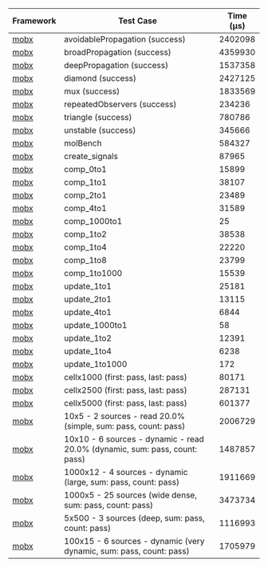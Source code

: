 | Framework | Test Case | Time (μs) |
| --- | --- | --- |
| [mobx](https://github.com/mobxjs/mobx.dart) | avoidablePropagation (success) | 2402098 |
| [mobx](https://github.com/mobxjs/mobx.dart) | broadPropagation (success) | 4359930 |
| [mobx](https://github.com/mobxjs/mobx.dart) | deepPropagation (success) | 1537358 |
| [mobx](https://github.com/mobxjs/mobx.dart) | diamond (success) | 2427125 |
| [mobx](https://github.com/mobxjs/mobx.dart) | mux (success) | 1833569 |
| [mobx](https://github.com/mobxjs/mobx.dart) | repeatedObservers (success) | 234236 |
| [mobx](https://github.com/mobxjs/mobx.dart) | triangle (success) | 780786 |
| [mobx](https://github.com/mobxjs/mobx.dart) | unstable (success) | 345666 |
| [mobx](https://github.com/mobxjs/mobx.dart) | molBench | 584327 |
| [mobx](https://github.com/mobxjs/mobx.dart) | create_signals | 87965 |
| [mobx](https://github.com/mobxjs/mobx.dart) | comp_0to1 | 15899 |
| [mobx](https://github.com/mobxjs/mobx.dart) | comp_1to1 | 38107 |
| [mobx](https://github.com/mobxjs/mobx.dart) | comp_2to1 | 23489 |
| [mobx](https://github.com/mobxjs/mobx.dart) | comp_4to1 | 31589 |
| [mobx](https://github.com/mobxjs/mobx.dart) | comp_1000to1 | 25 |
| [mobx](https://github.com/mobxjs/mobx.dart) | comp_1to2 | 38538 |
| [mobx](https://github.com/mobxjs/mobx.dart) | comp_1to4 | 22220 |
| [mobx](https://github.com/mobxjs/mobx.dart) | comp_1to8 | 23799 |
| [mobx](https://github.com/mobxjs/mobx.dart) | comp_1to1000 | 15539 |
| [mobx](https://github.com/mobxjs/mobx.dart) | update_1to1 | 25181 |
| [mobx](https://github.com/mobxjs/mobx.dart) | update_2to1 | 13115 |
| [mobx](https://github.com/mobxjs/mobx.dart) | update_4to1 | 6844 |
| [mobx](https://github.com/mobxjs/mobx.dart) | update_1000to1 | 58 |
| [mobx](https://github.com/mobxjs/mobx.dart) | update_1to2 | 12391 |
| [mobx](https://github.com/mobxjs/mobx.dart) | update_1to4 | 6238 |
| [mobx](https://github.com/mobxjs/mobx.dart) | update_1to1000 | 172 |
| [mobx](https://github.com/mobxjs/mobx.dart) | cellx1000 (first: pass, last: pass) | 80171 |
| [mobx](https://github.com/mobxjs/mobx.dart) | cellx2500 (first: pass, last: pass) | 287131 |
| [mobx](https://github.com/mobxjs/mobx.dart) | cellx5000 (first: pass, last: pass) | 601377 |
| [mobx](https://github.com/mobxjs/mobx.dart) | 10x5 - 2 sources - read 20.0% (simple, sum: pass, count: pass) | 2006729 |
| [mobx](https://github.com/mobxjs/mobx.dart) | 10x10 - 6 sources - dynamic - read 20.0% (dynamic, sum: pass, count: pass) | 1487857 |
| [mobx](https://github.com/mobxjs/mobx.dart) | 1000x12 - 4 sources - dynamic (large, sum: pass, count: pass) | 1911669 |
| [mobx](https://github.com/mobxjs/mobx.dart) | 1000x5 - 25 sources (wide dense, sum: pass, count: pass) | 3473734 |
| [mobx](https://github.com/mobxjs/mobx.dart) | 5x500 - 3 sources (deep, sum: pass, count: pass) | 1116993 |
| [mobx](https://github.com/mobxjs/mobx.dart) | 100x15 - 6 sources - dynamic (very dynamic, sum: pass, count: pass) | 1705979 |
